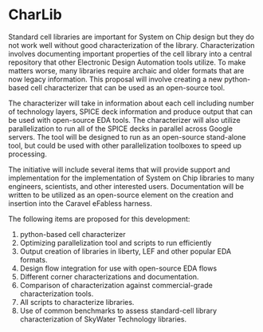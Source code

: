 # CharLib

Standard cell libraries are important for System on Chip design but they do not work well without good characterization of the library.  Characterization involves documenting important properties of the cell library into a central repository that other Electronic Design Automation tools utilize.  To make matters worse, many libraries require archaic and older formats that are now legacy information.  This proposal will involve creating a new python-based cell characterizer that can be used as an open-source tool. 
  
The characterizer will take in information about each cell including number of technology layers, SPICE deck information and produce output that can be used with open-source EDA tools.  The characterizer will also utilize parallelization to run all of the SPICE decks in parallel across Google servers.  The tool will be designed to run as an open-source stand-alone tool, but could be used with other parallelization toolboxes to speed up processing.
  
The initiative will include several items that will provide support and implementation for the implementation of System on Chip libraries to many engineers, scientists, and other interested users.  Documentation will be written to be utilized as an open-source element on the creation and insertion into the Caravel eFabless harness.
  
The following items are proposed for this development:
<OL>
<LI> python-based cell characterizer
<LI> Optimizing parallelization tool and scripts to run efficiently
<LI> Output creation of libraries in liberty, LEF and other popular EDA formats.
<LI> Design flow integration for use with open-source EDA flows
<LI> Different corner characterizations and documentation.
<LI> Comparison of characterization against commercial-grade characterization tools.
<LI> All scripts to characterize libraries.
<LI> Use of common benchmarks to assess standard-cell library characterization of  SkyWater Technology libraries.
</OL>
  
